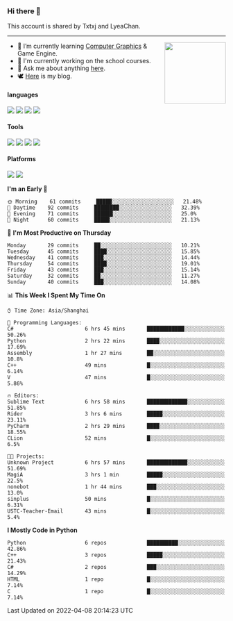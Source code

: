 ### Hi there 👋

This account is shared by Txtxj and LyeaChan.

---

<img align="right" height="141" src="https://github-readme-stats.vercel.app/api?username=txtxj&theme=tokyonight&show_icons=true&count_private=true">

- 🌱 I’m currently learning [Computer Graphics](https://github.com/txtxj/GAMES101) & Game Engine.
- 🐶 I'm currently working on the school courses.
- 💬 Ask me about anything [here](https://github.com/txtxj/txtxj/issues).
- 🕊️ [Here](https://txtxj.top) is my blog.

#### languages

![](https://img.shields.io/badge/C++-00599C?logo=cplusplus&logoColor=fff)
![](https://img.shields.io/badge/Python-3e74a2?logo=python&logoColor=fff)
![](https://img.shields.io/badge/C%23-239120?logo=csharp&logoColor=fff)
![](https://img.shields.io/badge/C-A8B9CC?logo=c&logoColor=555)


#### Tools

![](https://img.shields.io/badge/JetBrains-000000?logo=jetbrains&logoColor=fff)
![](https://img.shields.io/badge/SublimeText_3-FF9800?logo=sublimetext&logoColor=fff)
![](https://img.shields.io/badge/UE_4-0E1128?logo=unrealengine&logoColor=fff)
![](https://img.shields.io/badge/unity-FFFFFF?logo=unity&logoColor=000)

#### Platforms

![](https://img.shields.io/badge/Ubuntu_20.04-E95420?logo=ubuntu&logoColor=fff)
![](https://img.shields.io/badge/Windows_10-0078D6?logo=windows&logoColor=fff)


<!--START_SECTION:waka-->
**I'm an Early 🐤** 

```text
🌞 Morning    61 commits     █████░░░░░░░░░░░░░░░░░░░░   21.48% 
🌆 Daytime    92 commits     ████████░░░░░░░░░░░░░░░░░   32.39% 
🌃 Evening    71 commits     ██████░░░░░░░░░░░░░░░░░░░   25.0% 
🌙 Night      60 commits     █████░░░░░░░░░░░░░░░░░░░░   21.13%

```
📅 **I'm Most Productive on Thursday** 

```text
Monday       29 commits     ██░░░░░░░░░░░░░░░░░░░░░░░   10.21% 
Tuesday      45 commits     ████░░░░░░░░░░░░░░░░░░░░░   15.85% 
Wednesday    41 commits     ███░░░░░░░░░░░░░░░░░░░░░░   14.44% 
Thursday     54 commits     ████░░░░░░░░░░░░░░░░░░░░░   19.01% 
Friday       43 commits     ███░░░░░░░░░░░░░░░░░░░░░░   15.14% 
Saturday     32 commits     ██░░░░░░░░░░░░░░░░░░░░░░░   11.27% 
Sunday       40 commits     ███░░░░░░░░░░░░░░░░░░░░░░   14.08%

```


📊 **This Week I Spent My Time On** 

```text
⌚︎ Time Zone: Asia/Shanghai

💬 Programming Languages: 
C#                       6 hrs 45 mins       ████████████░░░░░░░░░░░░░   50.26% 
Python                   2 hrs 22 mins       ████░░░░░░░░░░░░░░░░░░░░░   17.69% 
Assembly                 1 hr 27 mins        ██░░░░░░░░░░░░░░░░░░░░░░░   10.8% 
C++                      49 mins             █░░░░░░░░░░░░░░░░░░░░░░░░   6.14% 
V                        47 mins             █░░░░░░░░░░░░░░░░░░░░░░░░   5.86%

🔥 Editors: 
Sublime Text             6 hrs 58 mins       █████████████░░░░░░░░░░░░   51.85% 
Rider                    3 hrs 6 mins        █████░░░░░░░░░░░░░░░░░░░░   23.11% 
PyCharm                  2 hrs 29 mins       ████░░░░░░░░░░░░░░░░░░░░░   18.55% 
CLion                    52 mins             █░░░░░░░░░░░░░░░░░░░░░░░░   6.5%

🐱‍💻 Projects: 
Unknown Project          6 hrs 57 mins       █████████████░░░░░░░░░░░░   51.69% 
MagiA                    3 hrs 1 min         █████░░░░░░░░░░░░░░░░░░░░   22.5% 
nonebot                  1 hr 44 mins        ███░░░░░░░░░░░░░░░░░░░░░░   13.0% 
sinplus                  50 mins             █░░░░░░░░░░░░░░░░░░░░░░░░   6.31% 
USTC-Teacher-Email       43 mins             █░░░░░░░░░░░░░░░░░░░░░░░░   5.4%

```

**I Mostly Code in Python** 

```text
Python                   6 repos             ██████████░░░░░░░░░░░░░░░   42.86% 
C++                      3 repos             █████░░░░░░░░░░░░░░░░░░░░   21.43% 
C#                       2 repos             ███░░░░░░░░░░░░░░░░░░░░░░   14.29% 
HTML                     1 repo              █░░░░░░░░░░░░░░░░░░░░░░░░   7.14% 
C                        1 repo              █░░░░░░░░░░░░░░░░░░░░░░░░   7.14%

```



 Last Updated on 2022-04-08 20:14:23 UTC
<!--END_SECTION:waka-->
